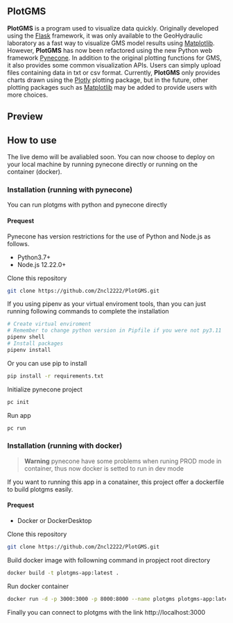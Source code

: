 ## PlotGMS

**PlotGMS** is a program used to visualize data quickly. Originally developed using the [Flask](https://github.com/pallets/flask) framework, it was only available to the GeoHydraulic laboratory as a fast way to visualize GMS model results using [Matplotlib](https://github.com/matplotlib/matplotlib). However, **PlotGMS** has now been refactored using the new Python web framework [Pynecone](https://github.com/pynecone-io/pynecone). In addition to the original plotting functions for GMS, it also provides some common visualization APIs. Users can simply upload files containing data in txt or csv format. Currently, **PlotGMS** only provides charts drawn using the [Plotly](https://github.com/plotly/plotly.py) plotting package, but in the future, other plotting packages such as [Matplotlib](https://github.com/matplotlib/matplotlib) may be added to provide users with more choices.


## Preview

## How to use

The live demo will be avaliabled soon. You can now choose to deploy on your local machine by running pynecone directly or running on the container (docker).

### Installation (running with pynecone)
You can run plotgms with python and pynecone directly
#### Prequest
Pynecone has version restrictions for the use of Python and Node.js as follows.
- Python3.7+
- Node.js 12.22.0+

Clone this repository
```bash
git clone https://github.com/Zncl2222/PlotGMS.git
```
If you using pipenv as your virtual enviroment tools, than you can just running following commands to complete the installation
```bash
# Create virtual enviroment
# Remember to change python version in Pipfile if you were not py3.11
pipenv shell
# Install packages
pipenv install
```
Or you can use pip to install
```bash
pip install -r requirements.txt
```
Initialize pynecone project
```bash
pc init
```
Run app
```bash
pc run
```

### Installation (running with docker)
> __Warning__
> pynecone have some problems when runing PROD mode in container, thus now docker is setted to run in dev mode

If you want to running this app in a conatainer, this project offer a dockerfile to build plotgms easily.
#### Prequest
- Docker or DockerDesktop

Clone this repository
```bash
git clone https://github.com/Zncl2222/PlotGMS.git
```

Build docker image with followning command in propject root directory
```bash
docker build -t plotgms-app:latest .
```

Run docker container
```bash
docker run -d -p 3000:3000 -p 8000:8000 --name plotgms plotgms-app:latest
```

Finally you can connect to plotgms with the link http://localhost:3000
